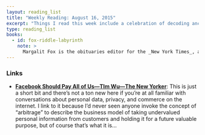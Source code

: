 ```yaml
---
layout: reading_list
title: "Weekly Reading: August 16, 2015"
excerpt: "Things I read this week include a celebration of decoding ancient languages and personal data arbitrage."
type: reading_list
books:
  - id: fox-riddle-labyrinth
    note: >
      Margalit Fox is the obituaries editor for the _New York Times_, and it seems clear to me that the marks of that occupation are all over this account. I was struck repeatedly by the different decisions she made than I would have as a historian; the relative freedom she had to be impressionistic with regard to chronology and causal relationships in order perhaps to reach a truer picture of individual. I thoroughly enjoyed the narrative and appreciated that she did not shy away from a serious, but accessible, engagement with some of the deciphering practices developed by her subjects.
---
```


### Links

- [**Facebook Should Pay All of Us—TIm Wu—The New Yorker**](http://www.newyorker.com/business/currency/facebook-should-pay-all-of-us): This is just a short bit and there’s not a ton new here if you’re at all familiar with conversations about personal data, privacy, and commerce on the internet. I link to it because I’d never seen anyone invoke the concept of “arbitrage” to describe the business model of taking undervalued personal information from customers and holding it for a future valuable purpose, but of course that’s what it is…


